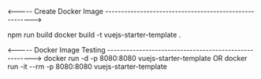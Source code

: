 <----- Create Docker Image ------------------------------------------------------->

npm run build
docker build -t vuejs-starter-template .

<----- Docker Image Testing ------------------------------------------------------>
docker run -d -p 8080:8080 vuejs-starter-template
OR
docker run -it --rm -p 8080:8080 vuejs-starter-template
